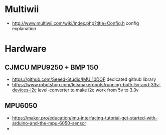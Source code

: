 # Multiwii

- http://www.multiwii.com/wiki/index.php?title=Config.h config explanation

# Hardware

## CJMCU MPU9250 + BMP 150 

- https://github.com/Seeed-Studio/IMU_10DOF dedicated github library
- https://www.robotshop.com/letsmakerobots/running-both-5v-and-33v-devices-i2c level-converter to make i2c work from 5v to 3.3v

## MPU6050 
- https://maker.pro/education/imu-interfacing-tutorial-get-started-with-arduino-and-the-mpu-6050-sensor 
- 